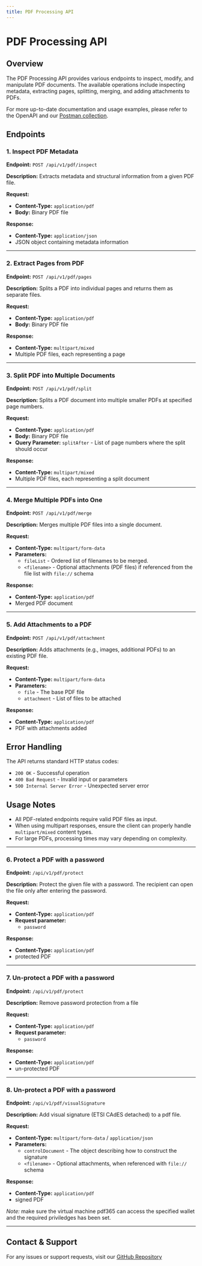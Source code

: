 ```yaml
---
title: PDF Processing API
---
```


# PDF Processing API

## Overview
The PDF Processing API provides various endpoints to inspect, modify, and manipulate PDF documents. The available operations include inspecting metadata, extracting pages, splitting, merging, and adding attachments to PDFs.

For more up-to-date documentation and usage examples, please refer to the OpenAPI and our [Postman collection](/postman).


## Endpoints

### 1. Inspect PDF Metadata
**Endpoint:** `POST /api/v1/pdf/inspect`

**Description:**
Extracts metadata and structural information from a given PDF file.

**Request:**
- **Content-Type:** `application/pdf`
- **Body:** Binary PDF file

**Response:**
- **Content-Type:** `application/json`
- JSON object containing metadata information

---

### 2. Extract Pages from PDF
**Endpoint:** `POST /api/v1/pdf/pages`

**Description:**
Splits a PDF into individual pages and returns them as separate files.

**Request:**
- **Content-Type:** `application/pdf`
- **Body:** Binary PDF file

**Response:**
- **Content-Type:** `multipart/mixed`
- Multiple PDF files, each representing a page

---

### 3. Split PDF into Multiple Documents
**Endpoint:** `POST /api/v1/pdf/split`

**Description:**
Splits a PDF document into multiple smaller PDFs at specified page numbers.

**Request:**
- **Content-Type:** `application/pdf`
- **Body:** Binary PDF file
- **Query Parameter:** `splitAfter` - List of page numbers where the split should occur

**Response:**
- **Content-Type:** `multipart/mixed`
- Multiple PDF files, each representing a split document

---

### 4. Merge Multiple PDFs into One
**Endpoint:** `POST /api/v1/pdf/merge`

**Description:**
Merges multiple PDF files into a single document.

**Request:**
- **Content-Type:** `multipart/form-data`
- **Parameters:**
  - `fileList` - Ordered list of filenames to be merged.
  - `<filename>` - Optional attachments (PDF files) if referenced from the file list with `file://` schema

**Response:**
- **Content-Type:** `application/pdf`
- Merged PDF document

---

### 5. Add Attachments to a PDF
**Endpoint:** `POST /api/v1/pdf/attachment`

**Description:**
Adds attachments (e.g., images, additional PDFs) to an existing PDF file.

**Request:**
- **Content-Type:** `multipart/form-data`
- **Parameters:**
  - `file` - The base PDF file
  - `attachment` - List of files to be attached

**Response:**
- **Content-Type:** `application/pdf`
- PDF with attachments added

## Error Handling
The API returns standard HTTP status codes:
- `200 OK` - Successful operation
- `400 Bad Request` - Invalid input or parameters
- `500 Internal Server Error` - Unexpected server error

## Usage Notes
- All PDF-related endpoints require valid PDF files as input.
- When using multipart responses, ensure the client can properly handle `multipart/mixed` content types.
- For large PDFs, processing times may vary depending on complexity.

---

### 6. Protect a PDF with a password
**Endpoint:** `/api/v1/pdf/protect`

**Description:**
Protect the given file with a password. The recipient can open the file only after entering the password.

**Request:**
- **Content-Type:** `application/pdf`
- **Request parameter:**
  - `password`  

**Response:**
- **Content-Type:** `application/pdf`
- protected PDF

---

### 7. Un-protect a PDF with a password
**Endpoint:** `/api/v1/pdf/protect`

**Description:**
Remove password protection from a file

**Request:**
- **Content-Type:** `application/pdf`
- **Request parameter:**
  - `password`

**Response:**
- **Content-Type:** `application/pdf`
- un-protected PDF

---

### 8. Un-protect a PDF with a password
**Endpoint:** `/api/v1/pdf/visualSignature`

**Description:**
Add visual signature (ETSI CAdES detached) to a pdf file. 

**Request:**
- **Content-Type:** `multipart/form-data` / `application/json`
- **Parameters:**
  - `controlDocument` - The object describing how to construct the signature
  - `<filename>` - Optional attachments, when referenced with `file://` schema

**Response:**
- **Content-Type:** `application/pdf`
- signed PDF

*Note:* make sure the virtual machine pdf365 can access the specified wallet and the required priviledges has been set.

---


## Contact & Support
For any issues or support requests, visit our [GitHub Repository](https://github.com/ejs-sol/pdf365)

